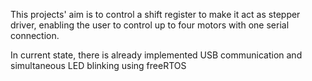 This projects' aim is to control a shift register to make it act as stepper driver,
enabling the user to control up to four motors with one serial connection.

In current state, there is already implemented
USB communication and simultaneous LED blinking using freeRTOS
